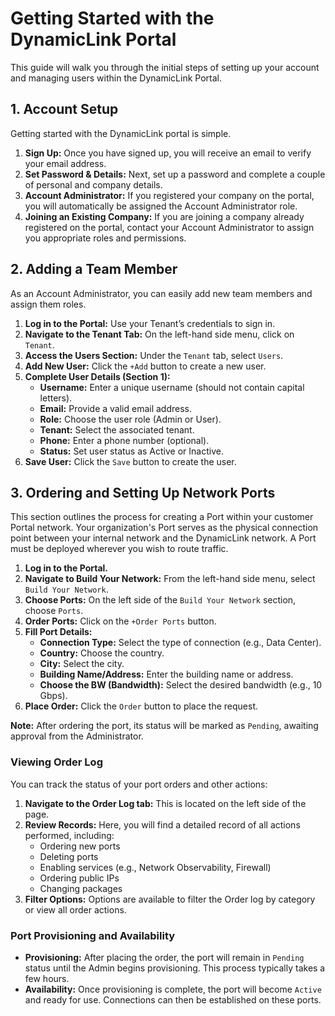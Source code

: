 # Getting Started with the DynamicLink Portal

This guide will walk you through the initial steps of setting up your account and managing users within the DynamicLink  Portal.

## 1. Account Setup

Getting started with the DynamicLink portal is simple.

1. **Sign Up:** Once you have signed up, you will receive an email to verify your email address.
2. **Set Password & Details:** Next, set up a password and complete a couple of personal and company details.
3. **Account Administrator:** If you registered your company on the portal, you will automatically be assigned the Account Administrator role.
4. **Joining an Existing Company:** If you are joining a company already registered on the portal, contact your Account Administrator to assign you appropriate roles and permissions.

## 2. Adding a Team Member

As an Account Administrator, you can easily add new team members and assign them roles.

1. **Log in to the  Portal:** Use your Tenant’s credentials to sign in.
2. **Navigate to the Tenant Tab:** On the left-hand side menu, click on `Tenant`.
3. **Access the Users Section:** Under the `Tenant` tab, select `Users`.
4. **Add New User:** Click the `+Add` button to create a new user.
5. **Complete User Details (Section 1):**
   - **Username:** Enter a unique username (should not contain capital letters).
   - **Email:** Provide a valid email address.
   - **Role:** Choose the user role (Admin or User).
   - **Tenant:** Select the associated tenant.
   - **Phone:** Enter a phone number (optional).
   - **Status:** Set user status as Active or Inactive.
6. **Save User:** Click the `Save` button to create the user.

## 3. Ordering and Setting Up Network Ports

This section outlines the process for creating a Port within your customer Portal network. Your organization's Port serves as the physical connection point between your internal network and the DynamicLink network. A Port must be deployed wherever you wish to route traffic.

1. **Log in to the  Portal.**
2. **Navigate to Build Your Network:** From the left-hand side menu, select `Build Your Network`.
3. **Choose Ports:** On the left side of the `Build Your Network` section, choose `Ports`.
4. **Order Ports:** Click on the `+Order Ports` button.
5. **Fill Port Details:**
   - **Connection Type:** Select the type of connection (e.g., Data Center).
   - **Country:** Choose the country.
   - **City:** Select the city.
   - **Building Name/Address:** Enter the building name or address.
   - **Choose the BW (Bandwidth):** Select the desired bandwidth (e.g., 10 Gbps).
6. **Place Order:** Click the `Order` button to place the request.

**Note:** After ordering the port, its status will be marked as `Pending`, awaiting approval from the Administrator.

### Viewing Order Log

You can track the status of your port orders and other actions:

1. **Navigate to the Order Log tab:** This is located on the left side of the page.
2. **Review Records:** Here, you will find a detailed record of all actions performed, including:
   - Ordering new ports
   - Deleting ports
   - Enabling services (e.g., Network Observability, Firewall)
   - Ordering public IPs
   - Changing packages
3. **Filter Options:** Options are available to filter the Order log by category or view all order actions.

### Port Provisioning and Availability

- **Provisioning:** After placing the order, the port will remain in `Pending` status until the Admin begins provisioning. This process typically takes a few hours.
- **Availability:** Once provisioning is complete, the port will become `Active` and ready for use. Connections can then be established on these ports.